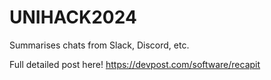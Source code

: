 # UNIHACK2024
Summarises chats from Slack, Discord, etc. 

Full detailed post here! https://devpost.com/software/recapit
